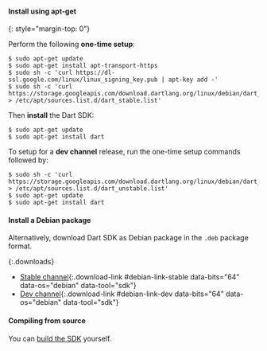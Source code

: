#### Install using apt-get
{: style="margin-top: 0"}

Perform the following **one-time setup**:

```terminal
$ sudo apt-get update
$ sudo apt-get install apt-transport-https
$ sudo sh -c 'curl https://dl-ssl.google.com/linux/linux_signing_key.pub | apt-key add -'
$ sudo sh -c 'curl https://storage.googleapis.com/download.dartlang.org/linux/debian/dart_stable.list > /etc/apt/sources.list.d/dart_stable.list'
```

Then **install** the Dart SDK:

```terminal
$ sudo apt-get update
$ sudo apt-get install dart
```

To setup for a **dev channel** release, run the one-time setup commands
followed by:

```terminal
$ sudo sh -c 'curl https://storage.googleapis.com/download.dartlang.org/linux/debian/dart_unstable.list > /etc/apt/sources.list.d/dart_unstable.list'
$ sudo apt-get update
$ sudo apt-get install dart
```

#### Install a Debian package

Alternatively, download Dart SDK as Debian package in the `.deb` package format.

{:.downloads}
- [Stable channel](#){:.download-link #debian-link-stable
  data-bits="64" data-os="debian" data-tool="sdk"}
- [Dev channel](#){:.download-link #debian-link-dev
  data-bits="64" data-os="debian" data-tool="sdk"}

#### Compiling from source

You can [build the SDK](https://github.com/dart-lang/sdk/wiki/Building) yourself.

